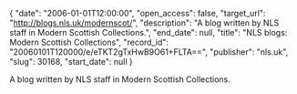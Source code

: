 {
  "date": "2006-01-01T12:00:00", 
  "open_access": false, 
  "target_url": "http://blogs.nls.uk/modernscot/", 
  "description": "A blog written by NLS staff in Modern Scottish Collections.", 
  "end_date": null, 
  "title": "NLS blogs: Modern Scottish Collections", 
  "record_id": "20060101T120000/e/eTKT2gTxHwB9O61+FLTA==", 
  "publisher": "nls.uk", 
  "slug": 30168, 
  "start_date": null
}

A blog written by NLS staff in Modern Scottish Collections.